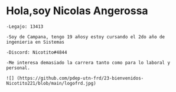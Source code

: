 # Hola,soy Nicolas Angerossa #
 
    -Legajo: 13413

    -Soy de Campana, tengo 19 añosy estoy cursando el 2do año de ingenieria en Sistemas

    -Discord: Nicotito#4844

    -Me interesa demasiado la carrera tanto como para lo laboral y personal.
    
    ![] (https://github.com/pdep-utn-frd/23-bienvenidos-Nicotito221/blob/main/logofrd.jpg)
